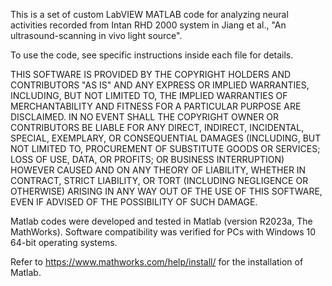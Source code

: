 This is a set of custom LabVIEW MATLAB code for analyzing neural activities recorded from Intan RHD 2000 system in Jiang et al., "An ultrasound-scanning in vivo light source".

To use the code, see specific instructions inside each file for details.

THIS SOFTWARE IS PROVIDED BY THE COPYRIGHT HOLDERS AND CONTRIBUTORS "AS IS" AND ANY EXPRESS OR IMPLIED WARRANTIES, INCLUDING, BUT NOT LIMITED TO, THE IMPLIED WARRANTIES OF MERCHANTABILITY AND FITNESS FOR A PARTICULAR PURPOSE ARE DISCLAIMED. IN NO EVENT SHALL THE COPYRIGHT OWNER OR CONTRIBUTORS BE LIABLE FOR ANY DIRECT, INDIRECT, INCIDENTAL, SPECIAL, EXEMPLARY, OR CONSEQUENTIAL DAMAGES (INCLUDING, BUT NOT LIMITED TO, PROCUREMENT OF SUBSTITUTE GOODS OR SERVICES; LOSS OF USE, DATA, OR PROFITS; OR BUSINESS INTERRUPTION) HOWEVER CAUSED AND ON ANY THEORY OF LIABILITY, WHETHER IN CONTRACT, STRICT LIABILITY, OR TORT (INCLUDING NEGLIGENCE OR OTHERWISE) ARISING IN ANY WAY OUT OF THE USE OF THIS SOFTWARE, EVEN IF ADVISED OF THE POSSIBILITY OF SUCH DAMAGE.

Matlab codes were developed and tested in Matlab (version R2023a, The MathWorks). Software compatibility was verified for PCs with Windows 10 64-bit operating systems.

Refer to https://www.mathworks.com/help/install/ for the installation of Matlab.
